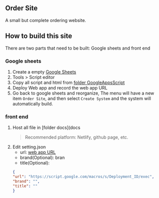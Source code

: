 ## Order Site

A small but complete ordering website.

## How to build this site

There are two parts that need to be built: Google sheets and front end

### Google sheets

1. Create a empty [Google Sheets](https://docs.google.com/spreadsheets)
2. Tools > Script editor
3. Copy all script and html from [folder GoogleAppsScript](GoogleAppsScript)
4. Deploy Web app and record the <span id="url">web app URL</span>
5. Go back to google sheets and reorganize, The menu will have a new item `Order Site`, and then select `Create System` and the system will automatically build.

### front end

1.  Host all file in [folder docs](docs
    > Recommended platform: Netlify, github page, etc.
2.  Edit setting.json
    -   url: [web app URL](#url)
    -   brand(Optional): bran
    -   title(Optional):
    ```JSON
    {
    "url": "https://script.google.com/macros/s/Deployment_ID/exec",
    "brand": "",
    "title": ""
    }
    ```
